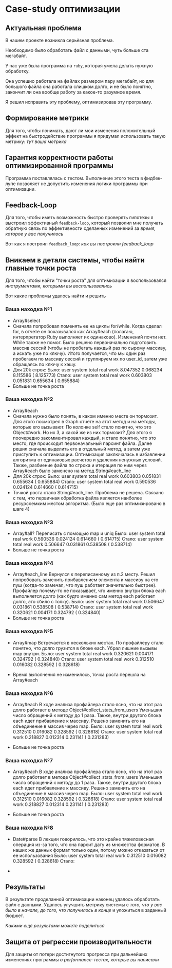 # Case-study оптимизации

## Актуальная проблема
В нашем проекте возникла серьёзная проблема.

Необходимо было обработать файл с данными, чуть больше ста мегабайт.

У нас уже была программа на `ruby`, которая умела делать нужную обработку.

Она успешно работала на файлах размером пару мегабайт, но для большого файла она работала слишком долго, и не было понятно, закончит ли она вообще работу за какое-то разумное время.

Я решил исправить эту проблему, оптимизировав эту программу.

## Формирование метрики
Для того, чтобы понимать, дают ли мои изменения положительный эффект на быстродействие программы я придумал использовать такую метрику: *тут ваша метрика*

## Гарантия корректности работы оптимизированной программы
Программа поставлялась с тестом. Выполнение этого теста в фидбек-лупе позволяет не допустить изменения логики программы при оптимизации.

## Feedback-Loop
Для того, чтобы иметь возможность быстро проверять гипотезы я выстроил эффективный `feedback-loop`, который позволил мне получать обратную связь по эффективности сделанных изменений за *время, которое у вас получилось*

Вот как я построил `feedback_loop`: *как вы построили feedback_loop*

## Вникаем в детали системы, чтобы найти главные точки роста
Для того, чтобы найти "точки роста" для оптимизации я воспользовался *инструментами, которыми вы воспользовались*

Вот какие проблемы удалось найти и решить

### Ваша находка №1
- Array#select
- Сначала попробовал поменять ее на циклы for/while. 
Когда сделал for, в отчете он показывался как Array#each (полагаю, интерпретатор Ruby выполняет их одинаково). Изменений почти нет.
While также не помог.
Было решено первоначально подготовить массив сессий (чтобы не пробегать каждый раз по сырому массиву, а искать уже по ключу).
Итого получается, что мы один раз пробегаем по массиву сессий и группируем их по user_id, затем уже обращаясь по ключу к хэшу.
- Для 20k строк:
Было:
  user     system      total        real
  work  8.047352   0.068234   8.115586 (  8.125773)
Стало:
  user     system      total        real
  work  0.603803   0.051831   0.655634 (  0.655884)
- Больше не точка роста

### Ваша находка №2
- Array#each
- Сначала нужно было понять, в каком именно месте он тормозит.
Для этого посмотрел в Graph отчете на этот метод и на методы, которые его вызывают.
По колонке self стало понятно, что это Object#work.
Но их 3, а какой же из них тормозит?
Для этого я поочередно закомментировал каждый, и стало понятно, что это место, где происходит первоначальный парсинг файла.
Далее решил сначала выделить его в отдельный метод, а затем уже приступить к оптимизации.
Оптимизация заключалась в избавлении алгоритма от одинаковых расчетов и удаления ненужных условий. 
Также, разбиение файла по строка и итерация по ним через Array#each было заменено на метод String#each_line
- Для 20k строк:
Было:
  user     system      total        real
  work  0.603803   0.051831   0.655634 (  0.655884)
Стало:
  user     system      total        real
  work  0.590536   0.024124   0.614660 (  0.614715)
- Точкой роста стало String#each_line. Проблема не решена.
Связано с тем, что первичная обработка файла является наиболее ресурсоемким местом алгоритма. (Было еще раз оптимизировано в шаге 4)

### Ваша находка №3
- Array#all?
Переписать с помощью map и uniq
Было:
  user     system      total        real
  work  0.590536   0.024124   0.614660 (  0.614715)
Стало:
  user     system      total        real
  work  0.506647   0.031861   0.538508 (  0.538714)
- Больше не точка роста

### Ваша находка №4
- Array#each_line
Вернулся к переписанному из п.2 месту.
Решил попробовать заменить прибавлением элемента к массиву на его пуш (когда-то замечал, что пуш работает значительно быстрее).
Профайлер почему-то не показывает, что именно внутри блока each выполняется долго (как будто именно сам метод each работает долго, это сбило с толку).
Было:
  user     system      total        real
  work  0.506647   0.031861   0.538508 (  0.538714)
Стало:
  user     system      total        real
  work  0.320621   0.004171   0.324792 (  0.324840)
- Больше не точка роста

### Ваша находка №5
- Array#map 
Встречается в нескольких местах. По профайлеру стало понятно, что долго грузится в блоке each.
Убрал лишние вызывы map внутри.
Было:
  user     system      total        real
  work  0.320621   0.004171   0.324792 (  0.324840)
Стало:
  user     system      total        real
  work  0.312510   0.016082   0.328592 (  0.328618)

- Время выполнения не изменилось, точка роста перешла на Array#each

### Ваша находка №6
- Array#each
  В ходе анализа профайлера стало ясно, что на этот раз долго работает в методе Object#collect_stats_from_users
  Уменьшил число обращений к методу до 1 раза. Также, внутри другого блока each идет прибавление к массиву.
  Решено заменить его на объединение в массив через map.
Было:
  user     system      total        real
  work  0.312510   0.016082   0.328592 (  0.328618)
Стало:
  user     system      total        real
  work  0.218827   0.012314   0.231141 (  0.231283)

- Больше не точка роста

### Ваша находка №7
- Array#each
  В ходе анализа профайлера стало ясно, что на этот раз долго работает в методе Object#collect_stats_from_users
  Уменьшил число обращений к методу до 1 раза. Также, внутри другого блока each идет прибавление к массиву.
  Решено заменить его на объединение в массив через map.
Было:
  user     system      total        real
  work  0.312510   0.016082   0.328592 (  0.328618)
Стало:
  user     system      total        real
  work  0.218827   0.012314   0.231141 (  0.231283)

- Больше не точка роста

### Ваша находка №8
- Date#parse
  В лекции говорилось, что это крайне тяжеловесная операция из-за того, что она парсит дату из множества форматов.
  В наших же данных формат только один, потому можно отказаться от ее использования
Было:
  user     system      total        real
  work  0.312510   0.016082   0.328592 (  0.328618)
Стало:


-

## Результаты
В результате проделанной оптимизации наконец удалось обработать файл с данными.
Удалось улучшить метрику системы с *того, что у вас было в начале, до того, что получилось в конце* и уложиться в заданный бюджет.

*Какими ещё результами можете поделиться*

## Защита от регрессии производительности
Для защиты от потери достигнутого прогресса при дальнейших изменениях программы *о performance-тестах, которые вы написали*

